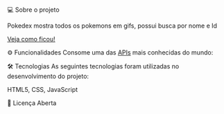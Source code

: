
💻 Sobre o projeto

Pokedex mostra todos os pokemons em gifs, possui busca por nome e Id


[Veja como ficou!](https://hada97.github.io/pokedex/)

⚙️ Funcionalidades
Consome uma das [APIs](https://pokeapi.co/) mais conhecidas do mundo:

🛠 Tecnologias As seguintes tecnologias foram utilizadas no desenvolvimento do projeto:

HTML5, CSS, JavaScript 

📝 Licença Aberta
